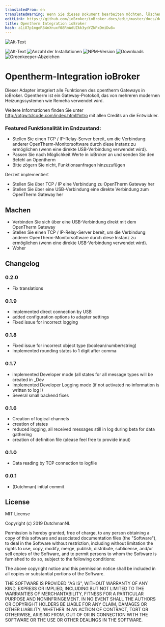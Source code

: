 ```yaml
---
translatedFrom: en
translatedWarning: Wenn Sie dieses Dokument bearbeiten möchten, löschen Sie bitte das Feld "translationsFrom". Andernfalls wird dieses Dokument automatisch erneut übersetzt
editLink: https://github.com/ioBroker/ioBroker.docs/edit/master/docs/de/adapterref/iobroker.opentherm/README.md
title: Opentherm Integration ioBroker
hash: a1i87p1mgoR34nXnuxf08RnAdUZkk3ydYZkPxDmiDw8=
---
```

![Alt-Text](https://raw.githubusercontent.com/DutchmanNL/ioBroker.opentherm/master/admin/opentherm_large.png)

![Alt-Text](https://travis-ci.org/iobroker-community-adapters/ioBroker.opentherm.svg?branch=master)
![Anzahl der Installationen](http://iobroker.live/badges/opentherm-stable.svg)
![NPM-Version](http://img.shields.io/npm/v/iobroker.opentherm.svg)
![Downloads](https://img.shields.io/npm/dm/iobroker.opentherm.svg)
![Greenkeeper-Abzeichen](https://badges.greenkeeper.io/iobroker-community-adapters/ioBroker.opentherm.svg)

# Opentherm-Integration ioBroker
Dieser Adapter integriert alle Funktionen des opentherm Gateways in ioBroker.
Opentherm ist ein Gateway-Protokoll, das von mehreren modernen Heizungssystemen wie Remeha verwendet wird.

Weitere Informationen finden Sie unter http://otgw.tclcode.com/index.html#intro mit allen Credits an die Entwickler.

### Featured Funktionalität im Endzustand:
* Stellen Sie einen TCP / IP-Relay-Server bereit, um die Verbindung anderer OpenTherm-Monitorsoftware durch diese Instanz zu ermöglichen (wenn eine direkte USB-Verbindung verwendet wird).
* Passen Sie nach Möglichkeit Werte in ioBroker an und senden Sie den Befehl an Opentherm
* Bitte zögern Sie nicht, Funktionsanfragen hinzuzufügen

Derzeit implementiert
* Stellen Sie über TCP / IP eine Verbindung zu OpenTherm Gateway her
* Stellen Sie über eine USB-Verbindung eine direkte Verbindung zum OpenTherm Gateway her

## Machen
* Verbinden Sie sich über eine USB-Verbindung direkt mit dem OpenTherm Gateway
* Stellen Sie einen TCP / IP-Relay-Server bereit, um die Verbindung anderer OpenTherm-Monitorsoftware durch diese Instanz zu ermöglichen (wenn eine direkte USB-Verbindung verwendet wird).
* Woher

## Changelog
### 0.2.0
* Fix translations

### 0.1.9
* Implemented direct connection by USB
* added configuration options to adapter settings
* Fixed issue for incorrect logging

### 0.1.8
* Fixed issue for incorrect object type (boolean/number/string)
* Implemented rounding states to 1 digit after comma

### 0.1.7
* implemented Developer mode (all states for all message types will be created in _Dev
* Implemented Developer Logging mode (if not activated no information is written to log !)
* Several small backend fixes

### 0.1.6
* Creation of logical channels
* creation of states
* reduced logging, all received messages still in log during beta for data gathering
* creation of definition file (please feel free to provide input)

### 0.1.0
* Data reading by TCP connection to logfile 

### 0.0.1
* (Dutchman) initial commit

## License
MIT License

Copyright (c) 2019 DutchmanNL

Permission is hereby granted, free of charge, to any person obtaining a copy
of this software and associated documentation files (the "Software"), to deal
in the Software without restriction, including without limitation the rights
to use, copy, modify, merge, publish, distribute, sublicense, and/or sell
copies of the Software, and to permit persons to whom the Software is
furnished to do so, subject to the following conditions:

The above copyright notice and this permission notice shall be included in all
copies or substantial portions of the Software.

THE SOFTWARE IS PROVIDED "AS IS", WITHOUT WARRANTY OF ANY KIND, EXPRESS OR
IMPLIED, INCLUDING BUT NOT LIMITED TO THE WARRANTIES OF MERCHANTABILITY,
FITNESS FOR A PARTICULAR PURPOSE AND NONINFRINGEMENT. IN NO EVENT SHALL THE
AUTHORS OR COPYRIGHT HOLDERS BE LIABLE FOR ANY CLAIM, DAMAGES OR OTHER
LIABILITY, WHETHER IN AN ACTION OF CONTRACT, TORT OR OTHERWISE, ARISING FROM,
OUT OF OR IN CONNECTION WITH THE SOFTWARE OR THE USE OR OTHER DEALINGS IN THE
SOFTWARE.